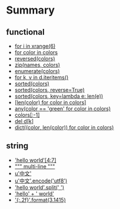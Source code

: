 # Summary

## functional

* [for i in xrange(6)](functional/001.md)
* [for color in colors](functional/002.md)
* [reversed(colors)](functional/003.md)
* [zip(names, colors)](functional/004.md)
* [enumerate(colors)](functional/005.md)
* [for k, v in d.iteritems()](functional/006.md)
* [sorted(colors)](functional/007.md)
* [sorted(colors, reverse=True)](functional/008.md)
* [sorted(colors, key=lambda e: len(e))](functional/009.md)
* [[len(color) for color in colors]](functional/010.md)
* [any(color == 'green' for color in colors)](functional/011.md)
* [colors[:-1]](functional/012.md)
* [del d[k]](functional/013.md)
* [dict((color, len(color)) for color in colors)](functional/014.md)

## string

* ['hello world'[4:7]](string/001.md)
* [""" multi-line """](string/002.md)
* [u'中文'](string/003.md)
* [u'中文'.encode('utf8')](string/004.md)
* ['hello world'.split(' ')](string/005.md)
* ['hello' + ' world'](string/006.md)
* ['{:.2f}'.format(3.1415)](string/007.md)